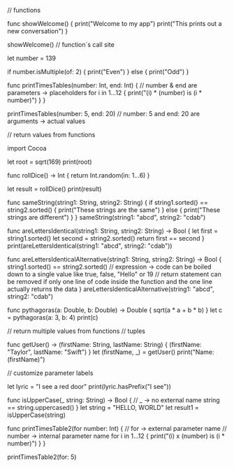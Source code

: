 // functions

func showWelcome() {
    print("Welcome to my app")
    print("This prints out a new conversation")
}

showWelcome()
// function´s call site

let number = 139

if number.isMultiple(of: 2) {
    print("Even")
} else {
    print("Odd")
}

func printTimesTables(number: Int, end: Int) {
    // number & end are parameters -> placeholders
    for i in 1...12 {
        print("\(i) * \(number) is \(i * number)")
    }
}

printTimesTables(number: 5, end: 20)
// number: 5 and end: 20 are arguments -> actual values


// return values from functions

import Cocoa

let root = sqrt(169)
print(root)

func rollDice() -> Int {
    return Int.random(in: 1...6)
}

let result = rollDice()
print(result)


func sameString(string1: String, string2: String) {
    if string1.sorted() == string2.sorted() {
        print("These strings are the same")
    } else {
        print("These strings are different")
    }
}
sameString(string1: "abcd", string2: "cdab")

func areLettersIdentical(string1: String, string2: String) -> Bool {
    let first = string1.sorted()
    let second = string2.sorted()
    return first == second
}
print(areLettersIdentical(string1: "abcd", string2: "cdab"))

func areLettersIdenticalAlternative(string1: String, string2: String) -> Bool {
    string1.sorted() == string2.sorted()
    // expression -> code can be boiled down to a single value like true, false, "Hello" or 19
    // return statement can be removed if only one line of code inside the function and the one line actually returns the data
}
areLettersIdenticalAlternative(string1: "abcd", string2: "cdab")

func pythagoras(a: Double, b: Double) -> Double {
    sqrt(a * a + b * b)
}
let c = pythagoras(a: 3, b: 4)
print(c)


// return multiple values from functions
// tuples

func getUser() -> (firstName: String, lastName: String) {
    (firstName: "Taylor", lastName: "Swift")
}
let (firstName, _) = getUser()
print("Name: \(firstName)")


// customize parameter labels

let lyric = "I see a red door"
print(lyric.hasPrefix("I see"))

func isUpperCase(_ string: String) -> Bool {
    // _ -> no external name
    string == string.uppercased()
}
let string = "HELLO, WORLD"
let result1 = isUpperCase(string)

func printTimesTable2(for number: Int) {
    // for -> external parameter name
    // number -> internal parameter name
    for i in 1...12 {
        print("\(i) x \(number) is \(i * number)")
    }
}

printTimesTable2(for: 5)
